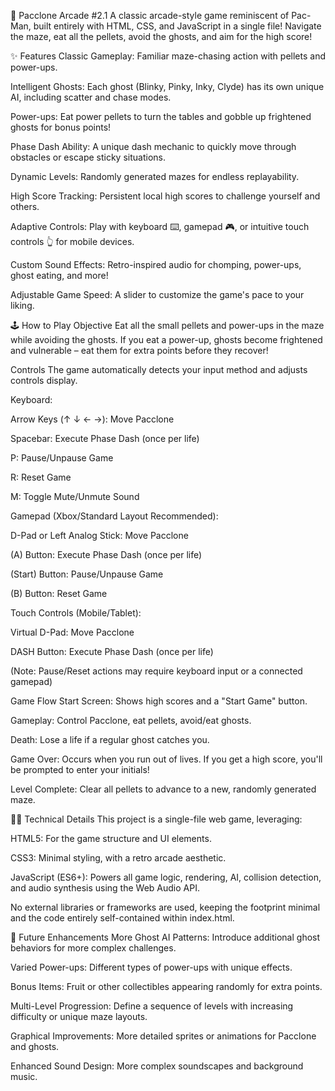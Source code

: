 👻 Pacclone Arcade #2.1
A classic arcade-style game reminiscent of Pac-Man, built entirely with HTML, CSS, and JavaScript in a single file! Navigate the maze, eat all the pellets, avoid the ghosts, and aim for the high score!

✨ Features
Classic Gameplay: Familiar maze-chasing action with pellets and power-ups.

Intelligent Ghosts: Each ghost (Blinky, Pinky, Inky, Clyde) has its own unique AI, including scatter and chase modes.

Power-ups: Eat power pellets to turn the tables and gobble up frightened ghosts for bonus points!

Phase Dash Ability: A unique dash mechanic to quickly move through obstacles or escape sticky situations.

Dynamic Levels: Randomly generated mazes for endless replayability.

High Score Tracking: Persistent local high scores to challenge yourself and others.

Adaptive Controls: Play with keyboard ⌨️, gamepad 🎮, or intuitive touch controls 👆 for mobile devices.

Custom Sound Effects: Retro-inspired audio for chomping, power-ups, ghost eating, and more!

Adjustable Game Speed: A slider to customize the game's pace to your liking.

🕹️ How to Play
Objective
Eat all the small pellets and power-ups in the maze while avoiding the ghosts. If you eat a power-up, ghosts become frightened and vulnerable – eat them for extra points before they recover!

Controls
The game automatically detects your input method and adjusts controls display.

Keyboard:

Arrow Keys (↑ ↓ ← →): Move Pacclone

Spacebar: Execute Phase Dash (once per life)

P: Pause/Unpause Game

R: Reset Game

M: Toggle Mute/Unmute Sound

Gamepad (Xbox/Standard Layout Recommended):

D-Pad or Left Analog Stick: Move Pacclone

(A) Button: Execute Phase Dash (once per life)

(Start) Button: Pause/Unpause Game

(B) Button: Reset Game

Touch Controls (Mobile/Tablet):

Virtual D-Pad: Move Pacclone

DASH Button: Execute Phase Dash (once per life)

(Note: Pause/Reset actions may require keyboard input or a connected gamepad)

Game Flow
Start Screen: Shows high scores and a "Start Game" button.

Gameplay: Control Pacclone, eat pellets, avoid/eat ghosts.

Death: Lose a life if a regular ghost catches you.

Game Over: Occurs when you run out of lives. If you get a high score, you'll be prompted to enter your initials!

Level Complete: Clear all pellets to advance to a new, randomly generated maze.

👨‍💻 Technical Details
This project is a single-file web game, leveraging:

HTML5: For the game structure and UI elements.

CSS3: Minimal styling, with a retro arcade aesthetic.

JavaScript (ES6+): Powers all game logic, rendering, AI, collision detection, and audio synthesis using the Web Audio API.

No external libraries or frameworks are used, keeping the footprint minimal and the code entirely self-contained within index.html.

🚀 Future Enhancements
More Ghost AI Patterns: Introduce additional ghost behaviors for more complex challenges.

Varied Power-ups: Different types of power-ups with unique effects.

Bonus Items: Fruit or other collectibles appearing randomly for extra points.

Multi-Level Progression: Define a sequence of levels with increasing difficulty or unique maze layouts.

Graphical Improvements: More detailed sprites or animations for Pacclone and ghosts.

Enhanced Sound Design: More complex soundscapes and background music.